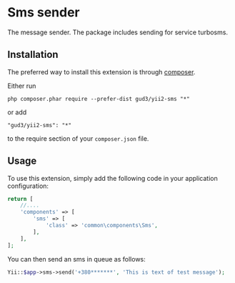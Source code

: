 Sms sender
==========
The message sender. The package includes sending for service turbosms.

Installation
------------

The preferred way to install this extension is through [composer](http://getcomposer.org/download/).

Either run

```
php composer.phar require --prefer-dist gud3/yii2-sms "*"
```

or add

```
"gud3/yii2-sms": "*"
```

to the require section of your `composer.json` file.


Usage
-----

To use this extension, simply add the following code in your application configuration:

```php
return [
    //....
    'components' => [
        'sms' => [
            'class' => 'common\components\Sms',
        ],
    ],
];
```

You can then send an sms in queue as follows:

```php
Yii::$app->sms->send('+380*******', 'This is text of test message');
```


